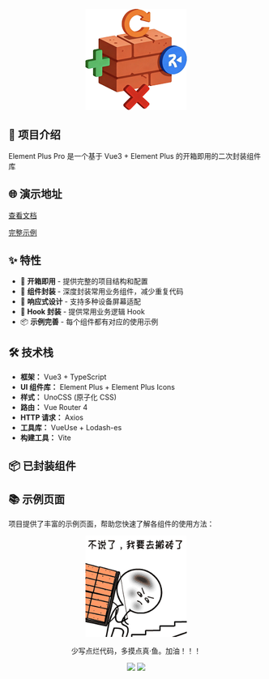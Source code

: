 <p align="center">
  <img width="200px" src="images/logo.png" />
</p>

## 🚀 项目介绍

Element Plus Pro 是一个基于 Vue3 + Element Plus 的开箱即用的二次封装组件库

## 🌐 演示地址

[查看文档](https://element-plus-pro.vercel.app/)

[完整示例](https://bricklayer-admin.vercel.app)

## ✨ 特性

- 🎯 **开箱即用** - 提供完整的项目结构和配置
- 🧩 **组件封装** - 深度封装常用业务组件，减少重复代码
- 📱 **响应式设计** - 支持多种设备屏幕适配
- 🔧 **Hook 封装** - 提供常用业务逻辑 Hook
- 📦 **示例完善** - 每个组件都有对应的使用示例

## 🛠️ 技术栈

- **框架：** Vue3 + TypeScript
- **UI 组件库：** Element Plus + Element Plus Icons
- **样式：** UnoCSS (原子化 CSS)
- **路由：** Vue Router 4
- **HTTP 请求：** Axios
- **工具库：** VueUse + Lodash-es
- **构建工具：** Vite

## 📦 已封装组件

## 📚 示例页面

项目提供了丰富的示例页面，帮助您快速了解各组件的使用方法：

<p align="center">
  <img width="200px" src="images/bricklaying.GIF" />
</p>

<p align="center">少写点烂代码，多摸点真·鱼。加油！！！</p>

<p align="center">
  <img width="100px" src="images/slow.GIF" /> 
  <img width="100px" src="images/fast.GIF" />
</p>
